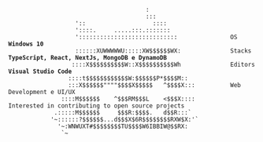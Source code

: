 <pre>
    <code>
                                       :
                                       :::
                   '::                   ::::
                   '::::.     .....:::.:::::::
                   '::::::::::::::::::::::::::::               OS       <b>Windows 10</b>
                   ::::::XUWWWWWU:::::XW$$$$$$WX:              Stacks   <b>TypeScript, React, NextJs, MongoDB e DynamoDB</b>
                  ::::X$$$$$$$$$$W::X$$$$$$$$$$Wh              Editors  <b>Visual Studio Code</b>
                 ::::t$$$$$$$$$$$$W:$$$$$$P*$$$$M::            
                 :::X$$$$$$""""$$$$X$$$$$   ^$$$$X:::          Web Development e UI/UX
               ::::M$$$$$$    ^$$$RM$$$L    <$$$X::::          Interested in contributing to open source projects
             .:::::M$$$$$$     $$$R:$$$$.   d$$R:::`
            '~::::::?$$$$$$...d$$$X$6R$$$$$$$$RXW$X:'`
              '~:WNWUXT#$$$$$$$$TU$$$$W6IBBIW@$$RX:
               `~
    </code>
</pre>
